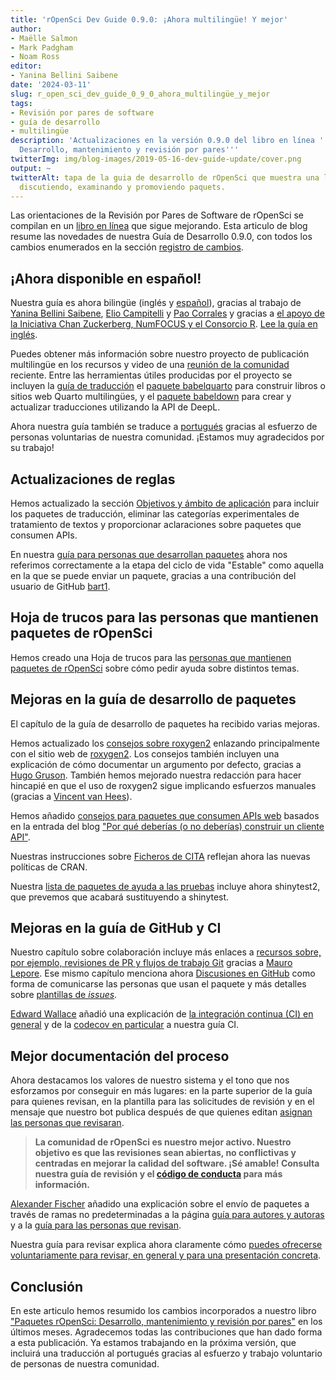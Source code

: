 ```yaml
---
title: 'rOpenSci Dev Guide 0.9.0: ¡Ahora multilingüe! Y mejor'
author:
- Maëlle Salmon
- Mark Padgham
- Noam Ross
editor:
- Yanina Bellini Saibene
date: '2024-03-11'
slug: r_open_sci_dev_guide_0_9_0_ahora_multilingüe_y_mejor
tags:
- Revisión por pares de software
- guía de desarrollo
- multilingüe
description: 'Actualizaciones en la versión 0.9.0 del libro en línea ''Paquetes rOpenSci:
  Desarrollo, mantenimiento y revisión por pares'''
twitterImg: img/blog-images/2019-05-16-dev-guide-update/cover.png
output: ~
twitterAlt: tapa de la guia de desarrollo de rOpenSci que muestra una line ade produccion de paquetes con personas
  discutiendo, examinando y promoviendo paquets. 
---
```


Las orientaciones de la Revisión por Pares de Software de rOpenSci se compilan en un [libro en línea](https://devguide.ropensci.org/booknews) que sigue mejorando.
Esta articulo de blog resume las novedades de nuestra Guía de Desarrollo 0.9.0, con todos los cambios enumerados en la sección [registro de cambios](https://devguide.ropensci.org/booknews.html).

## ¡Ahora disponible en español!

Nuestra guía es ahora bilingüe (inglés y [español](https://devguide.ropensci.org/es/index.es.html)), gracias al trabajo de [Yanina Bellini Saibene](/author/yanina-bellini-saibene/), [Elio Campitelli](/author/elio-campitelli/) y [Pao Corrales](/author/pao-corrales/) y gracias a [el apoyo de la Iniciativa Chan Zuckerberg, NumFOCUS y el Consorcio R](/blog/2023/01/12/multilingual-publishing-en/).
[Lee la guía en inglés](https://devguide.ropensci.org/es/index.es.html).

Puedes obtener más información sobre nuestro proyecto de publicación multilingüe en los recursos y video de una [reunión de la comunidad](/commcalls/nov2023-multilenguaje/) reciente.
Entre las herramientas útiles producidas por el proyecto se incluyen la [guía de traducción](https://translationguide.ropensci.org/es/index.es.html) el [paquete babelquarto](https://docs.ropensci.org/babelquarto/) para construir libros o sitios web Quarto multilingües, y el [paquete babeldown](https://docs.ropensci.org/babeldown/) para crear y actualizar traducciones utilizando la API de DeepL.

Ahora nuestra guía también se traduce a [portugués](https://ropensci.org/blog/2023/10/20/news-october-2023/#help-us-translate-our-dev-guide-to-portuguese) gracias al esfuerzo de personas voluntarias de nuestra comunidad.
¡Estamos muy agradecidos por su trabajo!

## Actualizaciones de reglas

Hemos actualizado la sección [Objetivos y ámbito de aplicación](https://devguide.ropensci.org/es/softwarereview_policies.es#package-categories) para incluir los paquetes de traducción, eliminar las categorías experimentales de tratamiento de textos y proporcionar aclaraciones sobre paquetes que consumen APIs.

En nuestra [guía para personas que desarrollan paquetes](https://devguide.ropensci.org/es/softwarereview_author.es) ahora nos referimos correctamente a la etapa del ciclo de vida "Estable" como aquella en la que se puede enviar un paquete, gracias a una contribución del usuario de GitHub [bart1](https://github.com/bart1).

## Hoja de trucos para las personas que mantienen paquetes de rOpenSci

Hemos creado una Hoja de trucos para las [personas que mantienen paquetes de rOpenSci](https://devguide.ropensci.org/es/maintenance_cheatsheet.es) sobre cómo pedir ayuda sobre distintos temas.

## Mejoras en la guía de desarrollo de paquetes

El capítulo de la guía de desarrollo de paquetes ha recibido varias mejoras.

Hemos actualizado los [consejos sobre roxygen2](https://devguide.ropensci.org/es/pkg_building.es#roxygen-2-use) enlazando principalmente con el sitio web de [roxygen2](https://roxygen2.r-lib.org/).
Los consejos también incluyen una explicación de cómo documentar un argumento por defecto, gracias a [Hugo Gruson](https://github.com/bisaloo).
También hemos mejorado nuestra redacción para hacer hincapié en que el uso de roxygen2 sigue implicando esfuerzos manuales (gracias a [Vincent van Hees](https://github.com/vincentvanhees)).

Hemos añadido [consejos para paquetes que consumen APIs web](https://devguide.ropensci.org/es/pkg_building.es#paquetes-que-envuelven-recursos-web-clientes-api) basados en la entrada del blog ["Por qué deberías (o no deberías) construir un cliente API"](/blog/2022/06/16/publicize-api-client-yes-no/).

Nuestras instrucciones sobre [Ficheros de CITA](https://devguide.ropensci.org/es/pkg_building.es#citation-file) reflejan ahora las nuevas políticas de CRAN.

Nuestra [lista de paquetes de ayuda a las pruebas](https://devguide.ropensci.org/es/pkg_building.es#testing) incluye ahora shinytest2, que prevemos que acabará sustituyendo a shinytest.

## Mejoras en la guía de GitHub y CI

Nuestro capítulo sobre colaboración incluye más enlaces a [recursos sobre, por ejemplo, revisiones de PR y flujos de trabajo Git](https://devguide.ropensci.org/es/maintenance_collaboration.es#git-workflow) gracias a [Mauro Lepore](https://github.com/maurolepore).
Ese mismo capítulo menciona ahora [Discusiones en GitHub](https://devguide.ropensci.org/es/maintenance_collaboration.es#communication-with-users) como forma de comunicarse las personas que usan el paquete y más detalles sobre [plantillas de _issues_](https://devguide.ropensci.org/es/maintenance_collaboration.es#issue-templates).

[Edward Wallace](https://github.com/ewallace) añadió una explicación de [la integración continua (CI) en general](https://devguide.ropensci.org/es/pkg_ci.es#what-is-continuous-integration-ci) y de la [codecov en particular](https://devguide.ropensci.org/es/pkg_ci.es#coverage) a nuestra guía CI.

## Mejor documentación del proceso

Ahora destacamos los valores de nuestro sistema y el tono que nos esforzamos por conseguir en más lugares: en la parte superior de la guía para quienes revisan, en la plantilla para las solicitudes de revisión y en el mensaje que nuestro bot publica después de que quienes editan [asignan las personas que revisaran](https://github.com/ropensci-org/buffy/pull/77/files).

> **La comunidad de rOpenSci es nuestro mejor activo.
> Nuestro objetivo es que las revisiones sean abiertas, no conflictivas y centradas en mejorar la calidad del software.
> ¡Sé amable!
> Consulta nuestra guía de revisión y el [código de conducta](https://ropensci.org/code-of-conduct/) para más información.**

[Alexander Fischer](https://github.com/s3alfisc/) añadido una explicación sobre el envío de paquetes a través de ramas no predeterminadas a la página [guía para autores y autoras](https://devguide.ropensci.org/es/softwarereview_author.es) y a la [guía para las personas que revisan](https://devguide.ropensci.org/es/softwarereview_reviewer.es#general-guidelines).

Nuestra guía para revisar explica ahora claramente cómo [puedes ofrecerse voluntariamente para revisar, en general y para una presentación concreta](https://devguide.ropensci.org/es/softwarereview_reviewer.es#volunteering-as-a-reviewer).

## Conclusión

En este articulo hemos resumido los cambios incorporados a nuestro libro ["Paquetes rOpenSci: Desarrollo, mantenimiento y revisión por pares"](https://devguide.ropensci.org/es) en los últimos meses.
Agradecemos todas las contribuciones que han dado forma a esta publicación.
Ya estamos trabajando en la próxima versión, que incluirá una traducción al portugués gracias al esfuerzo y trabajo voluntario de personas de nuestra  comunidad.


